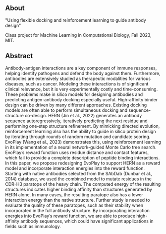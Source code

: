 ## About
"Using flexible docking and reinforcement learning to guide antibody design"

Class project for Machine Learning in Computational Biology, Fall 2023, MIT. 

## Abstract

Antibody-antigen interactions are a key component of immune responses, helping identify pathogens and defend the body against them. Furthermore, antibodies are extensively studied as therapeutic modalities for various diseases, such as cancer. Modeling these interactions is of significant clinical relevance, but it is very experimentally costly and time-consuming. These problems make in silico models for designing antibodies and predicting antigen-antibody docking especially useful. High-affinity binder design can be driven by many different approaches. Existing docking models are often able to perform simultaneous docking and sequence-structure co-design. HERN (Jin et al., 2022) generates an antibody sequence autoregressively, iteratively predicting the next residue and performing one-step structure refinement. By mimicking directed evolution, reinforcement learning also has the ability to guide in silico protein design by iterating through rounds of random mutation and candidate scoring. EvoPlay (Wang et al., 2023) demonstrates this, using reinforcement learning in its implementation of a neural network-guided Monte Carlo tree search. EvoPlay’s reward function uses residue distance and contact features, which fail to provide a complete description of peptide binding interactions. In this paper, we propose redesigning EvoPlay to support HERN as a reward model and incorporate interaction energies into the reward function. Starting with native antibodies selected from the SAbDab (Dunbar et al., 2014) database, we used the combined model to mutate residues in the CDR-H3 paratope of the heavy chain. The computed energy of the resulting structures indicates higher binding affinity than structures generated by HERN alone. In many cases, the resulting paratope also has a lower interaction energy than the native structure. Further study is needed to evaluate the quality of these paratopes, such as their stability when incorporated in the full antibody structure. By incorporating interaction energies into EvoPlay’s reward function, we are able to produce high-affinity antibody sequences, which could have significant applications in fields such as immunology.
